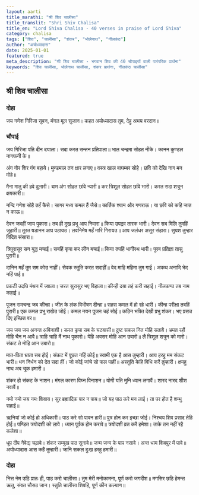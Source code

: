 ```yaml
---
layout: aarti
title_marathi: "श्री शिव चालीसा"
title_translit: "Shri Shiv Chalisa"
title_en: "Lord Shiva Chalisa - 40 verses in praise of Lord Shiva"
category: chalisa
tags: ["शिव", "चालीसा", "शंकर", "भोलेनाथ", "नीलकंठ"]
author: "अयोध्यादास"
date: 2025-01-01
featured: true
meta_description: "श्री शिव चालीसा - भगवान शिव की 40 चौपाइयों वाली पारंपरिक प्रार्थना"
keywords: "शिव चालीसा, भोलेनाथ चालीसा, शंकर प्रार्थना, नीलकंठ चालीसा"
---
```


## श्री शिव चालीसा

### दोहा

जय गणेश गिरिजा सुवन, मंगल मूल सुजान।
कहत अयोध्यादास तुम, देहु अभय वरदान॥

### चौपाई

जय गिरिजा पति दीन दयाला। सदा करत सन्तन प्रतिपाला॥
भाल चन्द्रमा सोहत नीके। कानन कुण्डल नागफनी के॥

अंग गौर शिर गंग बहाये। मुण्डमाल तन क्षार लगाए॥
वस्त्र खाल बाघम्बर सोहे। छवि को देखि नाग मन मोहे॥

मैना मातु की हवे दुलारी। बाम अंग सोहत छवि न्यारी॥
कर त्रिशूल सोहत छवि भारी। करत सदा शत्रुन क्षयकारी॥

नन्दि गणेश सोहै तहँ कैसे। सागर मध्य कमल हैं जैसे॥
कार्तिक श्याम और गणराऊ। या छवि को कहि जात न काऊ॥

देवन जबहीं जाय पुकारा। तब ही दुख प्रभु आप निवारा॥
किया उपद्रव तारक भारी। देवन सब मिलि तुमहिं जुहारी॥
तुरत षडानन आप पठायउ। लवनिमेष महँ मारि गिरायउ॥
आप जलंधर असुर संहारा। सुयश तुम्हार विदित संसारा॥

त्रिपुरासुर सन युद्ध मचाई। सबहिं कृपा कर लीन बचाई॥
किया तपहिं भागीरथ भारी। पुरब प्रतिज्ञा तासु पुरारी॥

दानिन महँ तुम सम कोउ नाहीं। सेवक स्तुति करत सदाहीं॥
वेद माहि महिमा तुम गाई। अकथ अनादि भेद नहिं पाई॥

प्रकटी उदधि मंथन में ज्वाला। जरत सुरासुर भए विहाला॥
कीन्ही दया तहं करी सहाई। नीलकण्ठ तब नाम कहाई॥

पूजन रामचन्द्र जब कीन्हा। जीत के लंक विभीषण दीन्हा॥
सहस कमल में हो रहे धारी। कीन्ह परीक्षा तबहिं पुरारी॥
एक कमल प्रभु राखेउ जोई। कमल नयन पूजन चहं सोई॥
कठिन भक्ति देखी प्रभु शंकर। भए प्रसन्न दिए इच्छित वर॥

जय जय जय अनन्त अविनाशी। करत कृपा सब के घटवासी॥
दुष्ट सकल नित मोहि सतावै। भ्रमत रहौं मोहि चैन न आवै॥
त्राहि त्राहि मैं नाथ पुकारो। येहि अवसर मोहि आन उबारो॥
लै त्रिशूल शत्रुन को मारो। संकट ते मोहि आन उबारो॥

मात-पिता भ्राता सब होई। संकट में पूछत नहिं कोई॥
स्वामी एक है आस तुम्हारी। आय हरहु मम संकट भारी॥
धन निर्धन को देत सदा हीं। जो कोई जांचे सो फल पाहीं॥
अस्तुति केहि विधि करैं तुम्हारी। क्षमहु नाथ अब चूक हमारी॥

शंकर हो संकट के नाशन। मंगल कारण विघ्न विनाशन॥
योगी यति मुनि ध्यान लगावैं। शारद नारद शीश नवावैं॥

नमो नमो जय नमः शिवाय। सुर ब्रह्मादिक पार न पाय॥
जो यह पाठ करे मन लाई। ता पर होत है शम्भु सहाई॥

ऋनियां जो कोई हो अधिकारी। पाठ करे सो पावन हारी॥
पुत्र होन कर इच्छा जोई। निश्चय शिव प्रसाद तेहि होई॥
पण्डित त्रयोदशी को लावे। ध्यान पूर्वक होम करावे॥
त्रयोदशी व्रत करै हमेशा। ताके तन नहीं रहै कलेशा॥

धूप दीप नैवेद्य चढ़ावे। शंकर सम्मुख पाठ सुनावे॥
जन्म जन्म के पाप नसावे। अन्त धाम शिवपुर में पावे॥
अयोध्यादास आस कहैं तुम्हारी। जानि सकल दुःख हरहु हमारी॥

### दोहा

नित्त नेम उठि प्रातः ही, पाठ करो चालीसा।
तुम मेरी मनोकामना, पूर्ण करो जगदीश॥
मगसिर छठि हेमन्त ऋतु, संवत चौसठ जान।
स्तुति चालीसा शिवहि, पूर्ण कीन कल्याण॥